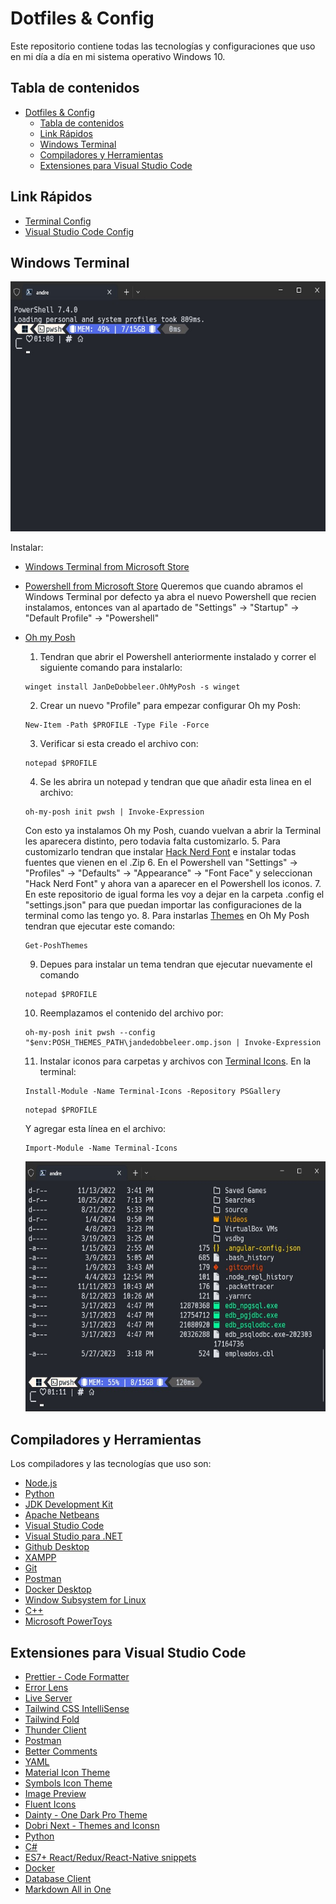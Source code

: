 # Dotfiles & Config

Este repositorio contiene todas las tecnologías y configuraciones que uso en mi día a día en mi sistema operativo Windows 10.

## Tabla de contenidos
- [Dotfiles \& Config](#dotfiles--config)
  - [Tabla de contenidos](#tabla-de-contenidos)
  - [Link Rápidos](#link-rápidos)
  - [Windows Terminal](#windows-terminal)
  - [Compiladores y Herramientas](#compiladores-y-herramientas)
  - [Extensiones para Visual Studio Code](#extensiones-para-visual-studio-code)

## Link Rápidos

- [Terminal Config](https://github.com/dev-eloy/dotfiles/tree/main/.config/terminal)
- [Visual Studio Code Config](https://github.com/dev-eloy/dotfiles/tree/main/.config/vscode)

## Windows Terminal

<img src=".screenshots/windows-terminal.jpg" alt="image" height="400">

Instalar:

- [Windows Terminal from Microsoft Store](https://www.microsoft.com/store/productId/9N0DX20HK701?ocid=pdpshare)
- [Powershell from Microsoft Store](https://www.microsoft.com/store/productId/9MZ1SNWT0N5D?ocid=pdpshare)
  Queremos que cuando abramos el Windows Terminal por defecto ya abra el nuevo Powershell que recien instalamos, entonces van al apartado de "Settings" → "Startup" → "Default Profile" → "Powershell"
- [Oh my Posh](https://ohmyposh.dev/docs/installation/windows)
    1. Tendran que abrir el Powershell anteriormente instalado y correr el siguiente comando para instalarlo:
    ```
    winget install JanDeDobbeleer.OhMyPosh -s winget
    ```
    2. Crear un nuevo "Profile" para empezar configurar Oh my Posh:
    ```
    New-Item -Path $PROFILE -Type File -Force
    ```
    3. Verificar si esta creado el archivo con:
    ```   
    notepad $PROFILE
    ```
    4. Se les abrira un notepad y tendran que que añadir esta linea en el archivo:
    ```   
    oh-my-posh init pwsh | Invoke-Expression
    ```
    Con esto ya instalamos Oh my Posh, cuando vuelvan a abrir la Terminal les aparecera distinto, pero todavia falta customizarlo.
    5. Para customizarlo tendran que instalar [Hack Nerd Font](https://www.nerdfonts.com/font-downloads) e instalar todas fuentes que vienen en el .Zip
    6. En el Powershell van "Settings" → "Profiles" → "Defaults" → "Appearance" → "Font Face" y seleccionan "Hack Nerd Font" y ahora van a aparecer en el Powershell los iconos.
    7. En este repositorio de igual forma les voy a dejar en la carpeta .config el "settings.json" para que puedan importar las configuraciones de la terminal como las tengo yo.
    8. Para instarlas [Themes](https://ohmyposh.dev/docs/themes) en Oh My Posh tendran que ejecutar este comando:
    ```   
    Get-PoshThemes
    ```   
    9. Depues para instalar un tema tendran que ejecutar nuevamente el comando 
    ```   
    notepad $PROFILE
    ```   
    10. Reemplazamos el contenido del archivo por:
    ```   
    oh-my-posh init pwsh --config "$env:POSH_THEMES_PATH\jandedobbeleer.omp.json | Invoke-Expression
    ```
    11. Instalar iconos para carpetas y archivos con [Terminal Icons](https://github.com/devblackops/Terminal-Icons). En la terminal:
    ```   
    Install-Module -Name Terminal-Icons -Repository PSGallery
    ```
    ```   
    notepad $PROFILE
    ```
    Y agregar esta línea en el archivo:
    ```   
    Import-Module -Name Terminal-Icons
    ```
    
    <img src=".screenshots/windows-terminal-folders.jpg" alt="image" height="400">

## Compiladores y Herramientas

Los compiladores y las tecnologías que uso son:

- [Node.js](https://nodejs.org/en)
- [Python](https://www.python.org/)
- [JDK Development Kit](https://www.oracle.com/ar/java/technologies/downloads/)
- [Apache Netbeans](https://netbeans.apache.org/front/main/)
- [Visual Studio Code](https://code.visualstudio.com/)
- [Visual Studio para .NET](https://visualstudio.microsoft.com/es/)
- [Github Desktop](https://desktop.github.com/)
- [XAMPP](https://www.apachefriends.org/es/index.html)
- [Git](https://git-scm.com/)
- [Postman](https://www.postman.com/downloads/)
- [Docker Desktop](https://docs.docker.com/desktop/install/windows-install/)
- [Window Subsystem for Linux](https://www.youtube.com/watch?v=ZO4KWQfUBBc&t=317s&ab_channel=FaztCode)
- [C++](https://www.youtube.com/watch?v=v3ENcQpoA5A&t=130s&ab_channel=FaztCode)
- [Microsoft PowerToys](https://apps.microsoft.com/detail/XP89DCGQ3K6VLD?hl=en-us&gl=US)

## Extensiones para Visual Studio Code

- [Prettier - Code Formatter](https://marketplace.visualstudio.com/items?itemName=esbenp.prettier-vscode)
- [Error Lens](https://marketplace.visualstudio.com/items?itemName=usernamehw.errorlens)
- [Live Server](https://marketplace.visualstudio.com/items?itemName=ritwickdey.LiveServer)
- [Tailwind CSS IntelliSense](https://marketplace.visualstudio.com/items?itemName=bradlc.vscode-tailwindcss)
- [Tailwind Fold](https://marketplace.visualstudio.com/items?itemName=stivo.tailwind-fold)
- [Thunder Client](https://marketplace.visualstudio.com/items?itemName=rangav.vscode-thunder-client)
- [Postman](https://marketplace.visualstudio.com/items?itemName=Postman.postman-for-vscode)
- [Better Comments](https://marketplace.visualstudio.com/items?itemName=aaron-bond.better-comments)
- [YAML](https://marketplace.visualstudio.com/items?itemName=redhat.vscode-yaml)
- [Material Icon Theme](https://marketplace.visualstudio.com/items?itemName=PKief.material-icon-theme)
- [Symbols Icon Theme](https://marketplace.visualstudio.com/items?itemName=miguelsolorio.symbols)
- [Image Preview](https://marketplace.visualstudio.com/items?itemName=kisstkondoros.vscode-gutter-preview)
- [Fluent Icons](https://marketplace.visualstudio.com/items?itemName=miguelsolorio.fluent-icons)
- [Dainty - One Dark Pro Theme](https://marketplace.visualstudio.com/items?itemName=alexanderte.dainty-one-dark-pro-vscode)
- [Dobri Next - Themes and Iconsn](https://marketplace.visualstudio.com/items?itemName=sldobri.bunker)
- [Python](https://marketplace.visualstudio.com/items?itemName=ms-python.python)
- [C#](https://marketplace.visualstudio.com/items?itemName=ms-dotnettools.csharp)
- [ES7+ React/Redux/React-Native snippets](https://marketplace.visualstudio.com/items?itemName=dsznajder.es7-react-js-snippets)
- [Docker](https://marketplace.visualstudio.com/items?itemName=ms-azuretools.vscode-docker)
- [Database Client](https://marketplace.visualstudio.com/items?itemName=cweijan.vscode-database-client2)
- [Markdown All in One](https://marketplace.visualstudio.com/items?itemName=yzhang.markdown-all-in-one)


